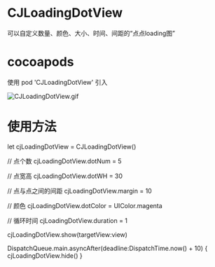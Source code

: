 # CJLoadingDotView
可以自定义数量、颜色、大小、时间、间距的“点点loading图”

# cocoapods 
使用 pod 'CJLoadingDotView' 引入

![CJLoadingDotView.gif](https://github.com/CJProgrammer/CJLoadingDotView/blob/master/CJLoadingDotView.gif)

# 使用方法
let cjLoadingDotView = CJLoadingDotView()

// 点个数
cjLoadingDotView.dotNum = 5

// 点宽高
cjLoadingDotView.dotWH = 30

// 点与点之间的间距
cjLoadingDotView.margin = 10

// 颜色
cjLoadingDotView.dotColor = UIColor.magenta

// 循环时间
cjLoadingDotView.duration = 1

cjLoadingDotView.show(targetView:view)

DispatchQueue.main.asyncAfter(deadline:DispatchTime.now() + 10) {
    cjLoadingDotView.hide()
}

